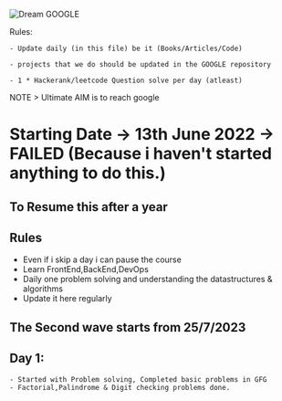 ![Dream GOOGLE](https://upload.wikimedia.org/wikipedia/commons/thumb/2/2f/Google_2015_logo.svg/2560px-Google_2015_logo.svg.png)

Rules:

    - Update daily (in this file) be it (Books/Articles/Code)

    - projects that we do should be updated in the GOOGLE repository

    - 1 * Hackerank/leetcode Question solve per day (atleast)

NOTE > Ultimate AIM is to reach google

# Starting Date -> 13th June 2022 -> FAILED (Because i haven't started anything to do this.)

## To Resume this after a year

## Rules

- Even if i skip a day i can pause the course
- Learn FrontEnd,BackEnd,DevOps
- Daily one problem solving and understanding the datastructures & algorithms
- Update it here regularly

## The Second wave starts from 25/7/2023

## Day 1:

    - Started with Problem solving, Completed basic problems in GFG
    - Factorial,Palindrome & Digit checking problems done.
